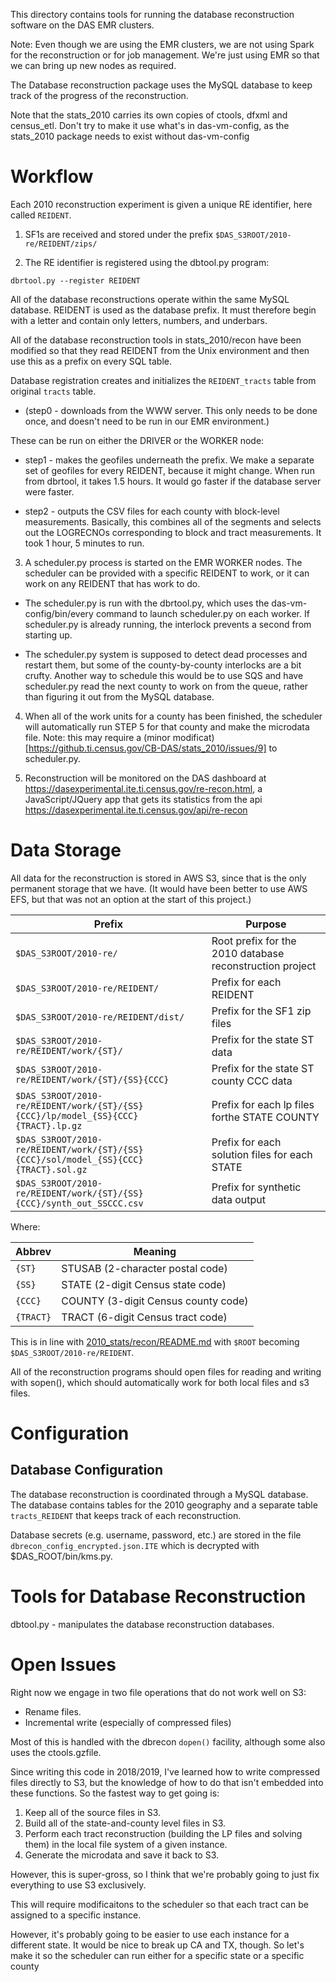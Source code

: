 This directory contains tools for running the database reconstruction software on the DAS EMR clusters.

Note: Even though we are using the EMR clusters, we are not using Spark for the reconstruction or for job management. We're just using EMR so that we can bring up new nodes as required.

The Database reconstruction package uses the MySQL database to keep track of the progress of the reconstruction.

Note that the stats_2010 carries its own copies of ctools, dfxml and census_etl. Don't try to make it use what's in das-vm-config, as the stats_2010 package needs to exist without das-vm-config

Workflow
========
Each 2010 reconstruction experiment is given a unique RE identifier,
here called `REIDENT`.

1. SF1s are received and stored under the prefix `$DAS_S3ROOT/2010-re/REIDENT/zips/`

2. The RE identifier is registered using the dbtool.py program:

```
dbrtool.py --register REIDENT
```

All of the database reconstructions operate within the same MySQL
database. REIDENT is used as the database prefix. It must therefore
begin with a letter and contain only letters, numbers, and underbars.

All of the database reconstruction tools in stats_2010/recon have been modified so that they read REIDENT from the Unix environment and then use this as a prefix on every SQL table.

Database registration creates and initializes the `REIDENT_tracts`
table from original `tracts` table.

  - (step0 - downloads from the WWW server. This only needs to be done once, and doesn't need to be run in our EMR environment.)

These can be run on either the DRIVER or the WORKER node:

  - step1 - makes the geofiles underneath the prefix. We make a separate set of geofiles for every REIDENT, because it might change. When run from dbrtool, it takes 1.5 hours. It would go faster if the database server were faster.

  - step2 - outputs the CSV files for each county with block-level measurements. Basically, this combines all of the segments and selects out the LOGRECNOs corresponding to block and tract measurements. It took 1 hour, 5 minutes to run.


3. A scheduler.py process is started on the EMR WORKER nodes. The scheduler can be provided with a specific REIDENT to work, or it can work on any REIDENT that has work to do.

  - The scheduler.py is run with the dbrtool.py, which uses the das-vm-config/bin/every command to launch scheduler.py on each worker. If scheduler.py is already running, the interlock prevents a second from starting up.

  - The scheduler.py system is supposed to detect dead processes and restart them, but some of the county-by-county interlocks are a bit crufty. Another way to schedule this would be to use SQS and have scheduler.py read the next county to work on from the queue, rather than figuring it out from the MySQL database.

4. When all of the work units for a county has been finished, the scheduler will automatically run STEP 5 for that county and make the microdata file.  Note: this may require a (minor modificat)[https://github.ti.census.gov/CB-DAS/stats_2010/issues/9] to scheduler.py.

5. Reconstruction will be monitored on the DAS dashboard at https://dasexperimental.ite.ti.census.gov/re-recon.html, a JavaScript/JQuery app that gets its statistics from the api https://dasexperimental.ite.ti.census.gov/api/re-recon



Data Storage
============
All data for the reconstruction is stored in AWS S3, since that is the
only permanent storage that we have.  (It would have been better to
use AWS EFS, but that was not an option at the start of this project.)


|Prefix|Purpose|
|------|-------|
|`$DAS_S3ROOT/2010-re/`|Root prefix for the 2010 database reconstruction project |
|`$DAS_S3ROOT/2010-re/REIDENT/`|Prefix for each REIDENT|
|`$DAS_S3ROOT/2010-re/REIDENT/dist/`|Prefix for the SF1 zip files|
|`$DAS_S3ROOT/2010-re/REIDENT/work/{ST}/`|Prefix for the state ST data|
|`$DAS_S3ROOT/2010-re/REIDENT/work/{ST}/{SS}{CCC}`|Prefix for the state ST county CCC data|
|`$DAS_S3ROOT/2010-re/REIDENT/work/{ST}/{SS}{CCC}/lp/model_{SS}{CCC}{TRACT}.lp.gz`|Prefix for each lp files forthe STATE COUNTY|
|`$DAS_S3ROOT/2010-re/REIDENT/work/{ST}/{SS}{CCC}/sol/model_{SS}{CCC}{TRACT}.sol.gz`|Prefix for each solution files for each STATE|
|`$DAS_S3ROOT/2010-re/REIDENT/work/{ST}/{SS}{CCC}/synth_out_SSCCC.csv`|Prefix for synthetic data output|

Where:

|Abbrev|Meaning
|-----|-------|
|`{ST}`   | STUSAB  (2-character postal code)|
|`{SS}`   | STATE   (2-digit Census state code)|
|`{CCC}`  | COUNTY  (3-digit Census county code)|
|`{TRACT}`|TRACT (6-digit Census tract code)|


This is in line with [2010_stats/recon/README.md](https://github.ti.census.gov/CB-DAS/stats_2010/blob/master/recon/README.md) with `$ROOT` becoming `$DAS_S3ROOT/2010-re/REIDENT`.


All of the reconstruction programs should open files for reading and writing with sopen(), which should automatically work for both local files and s3 files.


Configuration
=============


Database Configuration
----------------
The database reconstruction is coordinated through a MySQL
database. The database contains tables for the 2010 geography and a
separate table `tracts_REIDENT` that keeps track of each reconstruction.

Database secrets (e.g. username, password, etc.) are stored in the
file `dbrecon_config_encrypted.json.ITE` which is decrypted with
$DAS_ROOT/bin/kms.py.



Tools for Database Reconstruction
================================

dbtool.py - manipulates the database reconstruction databases.


Open Issues
===========
Right now we engage in two file operations that do not work well on S3:
- Rename files.
- Incremental write (especially of compressed files)

Most of this is handled with the dbrecon `dopen()` facility, although some also uses the ctools.gzfile.

Since writing this code in 2018/2019, I've learned how to write compressed files directly to S3, but the knowledge of how to do that isn't embedded into these functions. So the fastest way to get going is:

1. Keep all of the source files in S3.
2. Build all of the state-and-county level files in S3.
3. Perform each tract reconstruction (building the LP files and solving them) in the local file system of a given instance.
4. Generate the microdata and save it back to S3.

However, this is super-gross, so I think that we're probably going to just fix everything to use S3 exclusively.

This will require modificaitons to the scheduler so that each tract can be assigned to a specific instance.

However, it's probably going to be easier to use each instance for a different state. It would be nice to break up CA and TX, though. So let's make it so the scheduler can run either for a specific state or a specific county
